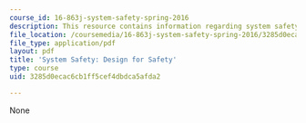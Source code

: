 ```yaml
---
course_id: 16-863j-system-safety-spring-2016
description: This resource contains information regarding system safety.
file_location: /coursemedia/16-863j-system-safety-spring-2016/3285d0ecac6cb1ff5cef4dbdca5afda2_MIT16_863JS16_LecNotes7.pdf
file_type: application/pdf
layout: pdf
title: 'System Safety: Design for Safety'
type: course
uid: 3285d0ecac6cb1ff5cef4dbdca5afda2

---
```

None